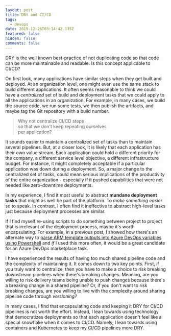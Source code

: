 ```yaml
---
layout: post
title: DRY and CI/CD
tags:
  - devops
date: 2019-12-26T03:14:42.135Z
featured: false
hidden: false
comments: false
---
```

DRY is the well known best-practice of not duplicating code so that code can be more maintainable and readable. Is this concept applicable to CI/CD?

<!--more--> 

On first look, many applications have similar steps when they get built and deployed.  At an organization level, one might even use the same stack to build different applications. It often seems reasonable to think we could have a *centralized* set of build and deployment tasks that we could apply to all the applications in an organization. For example, in many cases, we build the source code, we run some tests, we then publish the artifacts, and maybe tag the Git repository with a build number. 

> Why not centralize CI/CD steps <br> so that we don't keep repeating ourselves <br> per application?

It sounds easier to maintain a centralized set of tasks than to maintain several pipelines. But, at a closer look, it is likely that each application has their own value stream. Each application could hold a different priority for the company, a different service level objective, a different infrastructure budget. For instance, it might completely acceptable if a particular application was down during a deployment. So, a major change to the centralized set of tasks, could mean serious implications of the productivity of the entire organization - especially if it pushed capabilities that were not needed like zero-downtime deployments. 

In my experience, I find it most useful to abstract **mundane deployment tasks** that might as well be part of the platform. To *make something easier* so to speak. In contrast, I often find it ineffective to abstract high-level tasks just because deployment processes are similar. 

If I find myself re-using scripts to do something between project to project that is irrelevant of the deployment process, maybe it's worth encapsulating. For example, in a previous post, I showed how there's an alternate way to [parse ARM template outputs into Azure DevOps variables using Powershell](https://gaunacode.com/deploying-arm-templates-from-azure-devops) and _if_ I used this more often, it would be a great candidate for an Azure DevOps marketplace task.

I have experienced the results of having too much shared pipeline code and the complexity of maintaining it. It comes down to two key points. First, if you truly want to centralize, then you have to make a choice to risk breaking downstream pipelines when there's breaking changes. Meaning, are you willing to risk delivery teams being unable to push changes because there's a breaking change in a shared pipeline? Or, if you don't want to risk breaking changes, are you willing to live with the complexity around sharing pipeline code through *versioning?* 

In many cases, I find that encapsulating code and keeping it DRY for CI/CD pipelines is not worth the effort. Instead, I lean towards using technology that democratizes deployments so that each application doesn't feel like a special snowflake when it comes to CI/CD. Namely, I lean towards using containers and Kubernetes to keep my CI/CD pipelines more DRY.
